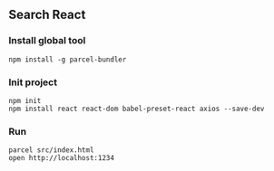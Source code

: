 ## Search React

### Install global tool

```
npm install -g parcel-bundler
```

### Init project

```
npm init
npm install react react-dom babel-preset-react axios --save-dev
```

### Run

```
parcel src/index.html
open http://localhost:1234
```
